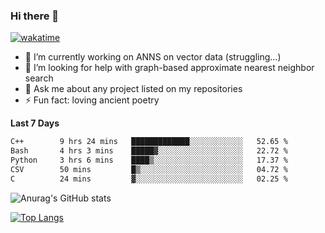 ### Hi there 👋

[![wakatime](https://wakatime.com/badge/user/8906da98-c623-4aff-ac00-99cb42e09b38.svg)](https://wakatime.com/@8906da98-c623-4aff-ac00-99cb42e09b38)

- 🔭 I’m currently working on ANNS on vector data (struggling...)
- 🤔 I’m looking for help with graph-based approximate nearest neighbor search
- 💬 Ask me about any project listed on my repositories
- ⚡ Fun fact: loving ancient poetry


**Last 7 Days**
<!--START_SECTION:waka-->

```txt
C++        9 hrs 24 mins   █████████████░░░░░░░░░░░░   52.65 %
Bash       4 hrs 3 mins    █████▓░░░░░░░░░░░░░░░░░░░   22.72 %
Python     3 hrs 6 mins    ████▒░░░░░░░░░░░░░░░░░░░░   17.37 %
CSV        50 mins         █▒░░░░░░░░░░░░░░░░░░░░░░░   04.72 %
C          24 mins         ▓░░░░░░░░░░░░░░░░░░░░░░░░   02.25 %
```

<!--END_SECTION:waka-->

![Anurag's GitHub stats](https://github-readme-stats.vercel.app/api?username=matchyc&count_private=true&show_icons=true&theme=vue)

[![Top Langs](https://github-readme-stats.vercel.app/api/top-langs/?username=matchyc&langs_count=4&&hide=perl,raku,html,javascript,shell,roff,prolog)](https://github.com/anuraghazra/github-readme-stats)
